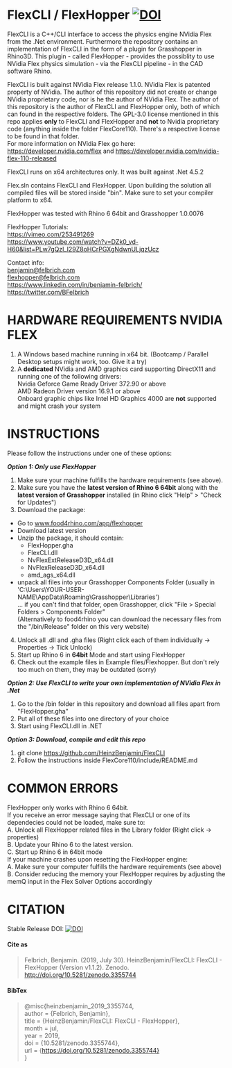 # FlexCLI / FlexHopper <a href="https://zenodo.org/badge/latestdoi/95669350"><img src="https://zenodo.org/badge/95669350.svg" alt="DOI"></a>
FlexCLI is a C++/CLI interface to access the physics engine NVidia Flex from the .Net environment. Furthermore the repository contains an implementation of FlexCLI in the form of a plugin for Grasshopper in Rhino3D. This plugin - called FlexHopper - provides the possiblity to use NVidia Flex physics simulation - via the FlexCLI pipeline - in the CAD software Rhino.<p>
FlexCLI is built against NVidia Flex release 1.1.0. NVidia Flex is patented property of NVidia. The author of this repository did not create or change NVidia proprietary code, nor is he the author of NVidia Flex. The author of this repository is the author of FlexCLI and FlexHopper only, both of which can found in the respective folders. The GPL-3.0 license mentioned in this repo applies <b>only</b> to FlexCLI and FlexHopper and <b>not</b> to Nvidia proprietary code (anything inside the folder FlexCore110). There's a respective license to be found in that folder.<br>
For more information on NVidia Flex go here: https://developer.nvidia.com/flex and https://developer.nvidia.com/nvidia-flex-110-released<p><p>

FlexCLI runs on x64 architectures only. It was built against .Net 4.5.2<p>
Flex.sln contains FlexCLI and FlexHopper. Upon building the solution all compiled files will be stored inside "bin". Make sure to set your compiler platform to x64.<p>
FlexHopper was tested with Rhino 6 64bit and Grasshopper 1.0.0076

FlexHopper Tutorials:<br>
https://vimeo.com/253491269 <br>
https://www.youtube.com/watch?v=DZk0_vd-H60&list=PLw7gQzl_I29Z8oHCrPGXgNdwnULjqzUcz <br>

Contact info:<br>
benjamin@felbrich.com<br>
flexhopper@felbrich.com<br>
https://www.linkedin.com/in/benjamin-felbrich/ <br>
https://twitter.com/BFelbrich <br>
    
# HARDWARE REQUIREMENTS NVIDIA FLEX
1. A Windows based machine running in x64 bit. (Bootcamp / Parallel Desktop setups might work, too. Give it a try)<br>
2. A <b>dedicated</b> NVidia and AMD graphics card supporting DirectX11 and running one of the following drivers:<br>
Nvidia Geforce Game Ready Driver 372.90 or above<br>
AMD Radeon Driver version 16.9.1 or above<br>
Onboard graphic chips like Intel HD Graphics 4000 are <b>not</b> supported and might crash your system
	
# INSTRUCTIONS
Please follow the instructions under one of these options:<p>
<i><b>Option 1: Only use FlexHopper</b></i>
1. Make sure your machine fulfills the hardware requirements (see above).
2. Make sure you have the <b>latest version of Rhino 6 64bit</b> along with the <b>latest version of Grasshopper</b> installed (in Rhino click "Help" > "Check for Updates")
3. Download the package:<br>
- Go to www.food4rhino.com/app/flexhopper<br>
- Download latest version <br>
- Unzip the package, it should contain:<br>
  - FlexHopper.gha<br>
  - FlexCLI.dll<br>
  - NvFlexExtReleaseD3D_x64.dll<br>
  - NvFlexReleaseD3D_x64.dll<br>
  - amd_ags_x64.dll<br>
- unpack all files into your Grasshopper Components Folder (usually in 'C:\Users\YOUR-USER-NAME\AppData\Roaming\Grasshopper\Libraries\')<br>
  ... if you can't find that folder, open Grasshopper, click "File > Special Folders > Components Folder"<br>
  (Alternatively to food4rhino you can download the necessary files from the "/bin/Release" folder on this very website)<br>
4. Unlock all .dll and .gha files (Right click each of them individually -> Properties -> Tick Unlock)
  5. Start up Rhino 6 in <b>64bit</b> Mode and start using FlexHopper<br>
6. Check out the example files in Example files/Flexhopper. But don't rely too much on them, they may be outdated (sorry)

<i><b>Option 2: Use FlexCLI to write your own implementation of NVidia Flex in .Net</i></b>
1. Go to the /bin folder in this repository and download all files apart from "FlexHopper.gha"
2. Put all of these files into one directory of your choice
3. Start using FlexCLI.dll in .NET

<i><b>Option 3: Download, compile and edit this repo</i></b>
1. git clone https://github.com/HeinzBenjamin/FlexCLI
2. Follow the instructions inside FlexCore110/include/README.md

# COMMON ERRORS
FlexHopper only works with Rhino 6 64bit.<br>
If you receive an error message saying that FlexCLI or one of its dependecies could not be loaded, make sure to:<br>
A. Unlock all FlexHopper related files in the Library folder (Right click -> properties)<br>
B. Update your Rhino 6 to the latest version.<br>
C. Start up Rhino 6 in 64bit mode<br>
If your machine crashes upon resetting the FlexHopper engine:<br>
A. Make sure your computer fulfills the hardware requirements (see above)<br>
B. Consider reducing the memory your FlexHopper requires by adjusting the memQ input in the Flex Solver Options accordingly

# CITATION
Stable Release DOI: <a href="https://zenodo.org/badge/latestdoi/95669350"><img src="https://zenodo.org/badge/95669350.svg" alt="DOI"></a>
#### Cite as
> Felbrich, Benjamin. (2019, July 30). HeinzBenjamin/FlexCLI: FlexCLI - FlexHopper (Version v1.1.2). Zenodo. http://doi.org/10.5281/zenodo.3355744
#### BibTex
> @misc{heinzbenjamin_2019_3355744,<br>
>   author       = {Felbrich, Benjamin},<br>
>   title        = {HeinzBenjamin/FlexCLI: FlexCLI - FlexHopper},<br>
>   month        = jul,<br>
>   year         = 2019,<br>
>   doi          = {10.5281/zenodo.3355744},<br>
>   url          = {https://doi.org/10.5281/zenodo.3355744}<br>
> }
